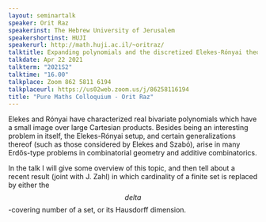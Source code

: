 ```yaml
---
layout: seminartalk
speaker: Orit Raz
speakerinst: The Hebrew University of Jerusalem
speakershortinst: HUJI
speakerurl: http://math.huji.ac.il/~oritraz/
talktitle: Expanding polynomials and the discretized Elekes-Rónyai theorem
talkdate: Apr 22 2021
talkterm: "2021S2"
talktime: "16.00"
talkplace: Zoom 862 5811 6194
talkplaceurl: https://us02web.zoom.us/j/86258116194
title: "Pure Maths Colloquium - Orit Raz"
---
```


 Elekes and Rónyai have characterized real bivariate polynomials which have a small image over large Cartesian products. Besides being an interesting problem in itself, the Elekes-Rónyai setup, and certain generalizations thereof (such as those considered by Elekes and Szabó), arise in many Erdős-type problems in combinatorial geometry and additive combinatorics.

In the talk I will give some overview of this topic, and then tell about a recent result (joint with J. Zahl) in which cardinality of a finite set is replaced by either the $$delta$$-covering number of a set, or its Hausdorff dimension.